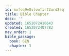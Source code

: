 ```yaml
---
id: nxfcq9v8vlowfir73urd2sq
title: Bible Chapter
desc: ''
updated: 1652072416643
created: 1652072407783
nav_order: 1
bible_passage:
  book: GEN
  chapter: 1
---
```


